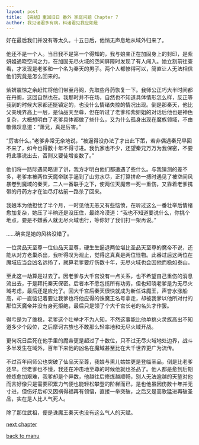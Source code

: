 ```yaml
---
layout: post
title: 【完结】重回旧日 番外 家庭问题 Chapter 7
author: 我见诸君多有病，料诸君见我应如是
---
```




好在最后我们并没有等太久。十五日后，他悄无声息地从域外归来了。<br><br>他还不是一个人。当日我不是第一个得知的，我与娘亲正在加固身上的封印，是紫妍姐通晓空间之力，在加固无尽火域的空间屏障时发现了有人闯入。她立刻前往查看，才发现是老爹和一个名为秦天的男子。两个人都惨得可以，简直让人无法相信他们究竟是怎么回来的。<br><br>紫妍震惊之余赶忙将他们带至丹阁，先取些丹药恢复一下。我师公正巧大半时间都在丹阁，这回自然也在。我那时并不在场，自然也不知道具体情形怎么样，反正等我到的时候大家都还挺镇定的，也没什么情绪失控的情况出现。倒是那秦天，他比父亲境界高上一层，是仙品天至尊，但在听过了老爹和紫妍姐的对话后他也是神色复杂，大概想明白了老爹具体都做了些什么，又为什么孤身出现在魔族领域，不由敬佩叹息道：“萧兄，真是厉害。”<br><br>“厉害什么。”老爹非常无奈地说，“被逼得没办法了才出此下策，若非偶遇秦兄早回不来了，如今也得数十年不得寸进。我仇家也不少，还望秦兄万万为我保密，不要将此事说出去，否则又要徒增变数了。”<br><br>他们将一路际遇简略讲了讲，我方才明白他们都遭遇了些什么。与我猜测的差不多，老爹本被两位天魔帝联手逼到了山穷水尽，正打算拼命一搏时遇见了被空间风暴卷到魔域的秦天，二人一番联手之下，使两位天魔帝一死一重伤，又靠着老爹携带的丹药方才在油尽灯枯前一路杀了回来。<br><br>我娘本为他担忧了半个月，一时见他无恙又有些恼愤，在听过这么一番壮举后情绪愈加复杂，她压了半晌还是没压住，最终冷漠道：“我也不知道要说什么，你挑个地点，要是不嫌丢人就无尽火域也行，等你好了我们打一架再说。”<br><br>……确实是她的风格没错了。<br><br>一位灵品天至尊一位仙品天至尊，硬生生逼退两位堪比圣品天至尊的魔帝不说，还能从对方老巢杀出，我听得叹为观止，觉得这真真是两位怪物。此番过后这两位在魔域应当会凶名远扬了，就算老爹要疗伤数十年，无尽火域也会因他而稳如泰山。<br><br>至此这一劫算是过去了。因老爹与大千宫没有一点关系，也不希望自己重伤的消息流出去，于是拜托秦天保密。后者本不愿包揽所有功劳，但也知晓老爹是为无尽火域考虑，最后还是应允了。回大千宫后秦天很快就成为新任诛魔王，声誉水涨船高，却一直惦记着要让我爹也将他应得的诛魔王名号拿走，却被我爹以他所对付的那位天魔帝并没有身死拒绝，最后只是领了个大千宫长老的名头才作罢。<br><br>得亏是为了维稳，老爹这个壮举才不为人知，不然这事能比他单挑火灵族高出不知道多少个段位，之后摩诃古族也不敢那么轻率地和无尽火域开战。<br><br>更何况日后死在他手里的魔帝更是超过了十数位，只不过无尽火域地处边界，战斗多半发生在域外，百年下来他的凶名在魔域甚至比在大千世界更广为流传。<br><br>不过百年间师公也突破了仙品天至尊，我娘与熏儿姑姑更是登临圣品，倒是比老爹还早。但老爹也不慢，我还在冲击地至尊的时候他就也圣品了。他人都是愈到后期修炼愈加艰难，我爹却是个异数，他越往后修炼越顺畅，别人无法逾越的天堑对他而言好像只是需要积累力气便也能轻松攀登的阶梯而已，是也他虽因伤数十年并无寸进，但伤好后却又因祸得福再有领悟，直接一举突破，之后又是高歌猛进再破圣品，实在是人比人气死人。<br><br>除了那位武祖，便是诛魔王秦天也没有这么气人的天赋。

[next chapter](https://allforyanchen.github.io/2020/07/19/post-39-sub-2-chapter-8.html)

[back to manu](https://allforyanchen.github.io/2020/07/19/post-39.html)
